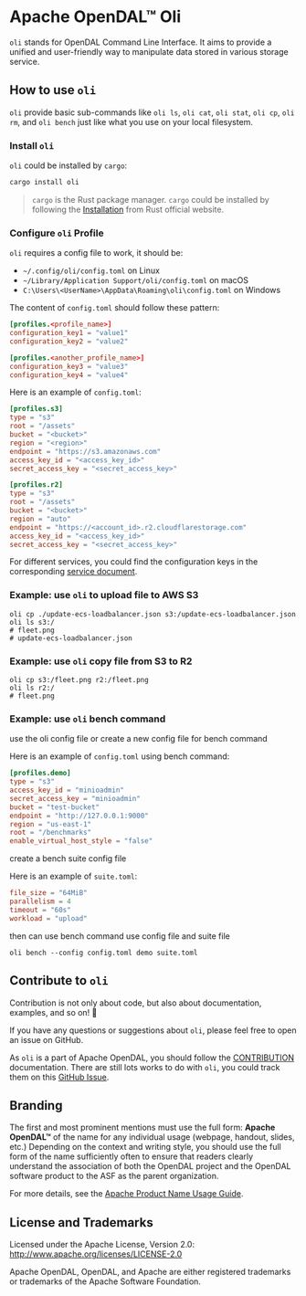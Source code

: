 # Apache OpenDAL™ Oli

[build status]: https://img.shields.io/github/actions/workflow/status/apache/opendal/ci_bin_oli.yml?branch=main
[actions]: https://github.com/apache/opendal/actions?query=branch%3Amain
[latest version]: https://img.shields.io/crates/v/oli.svg
[crates.io]: https://crates.io/crates/oli
[crate downloads]: https://img.shields.io/crates/d/oli.svg
[chat]: https://img.shields.io/discord/1081052318650339399
[discord]: https://opendal.apache.org/discord

`oli` stands for OpenDAL Command Line Interface. It aims to provide a unified and user-friendly way to manipulate data stored in various storage service.

## How to use `oli`

`oli` provide basic sub-commands like `oli ls`, `oli cat`, `oli stat`, `oli cp`, `oli rm`, and `oli bench` just like what you use on your local filesystem.

### Install `oli`

`oli` could be installed by `cargo`:

```bash
cargo install oli
```

> `cargo` is the Rust package manager. `cargo` could be installed by following the [Installation](https://www.rust-lang.org/tools/install) from Rust official website.

### Configure `oli` Profile

`oli` requires a config file to work, it should be:

- `~/.config/oli/config.toml` on Linux
- `~/Library/Application Support/oli/config.toml` on macOS
- `C:\Users\<UserName>\AppData\Roaming\oli\config.toml` on Windows

The content of `config.toml` should follow these pattern:

```toml
[profiles.<profile_name>]
configuration_key1 = "value1"
configuration_key2 = "value2"

[profiles.<another_profile_name>]
configuration_key3 = "value3"
configuration_key4 = "value4"

```

Here is an example of `config.toml`:

```toml
[profiles.s3]
type = "s3"
root = "/assets"
bucket = "<bucket>"
region = "<region>"
endpoint = "https://s3.amazonaws.com"
access_key_id = "<access_key_id>"
secret_access_key = "<secret_access_key>"

[profiles.r2]
type = "s3"
root = "/assets"
bucket = "<bucket>"
region = "auto"
endpoint = "https://<account_id>.r2.cloudflarestorage.com"
access_key_id = "<access_key_id>"
secret_access_key = "<secret_access_key>"
```

For different services, you could find the configuration keys in the corresponding [service document](https://docs.rs/opendal/0.50.2/opendal/services/index.html).

### Example: use `oli` to upload file to AWS S3

```shell
oli cp ./update-ecs-loadbalancer.json s3:/update-ecs-loadbalancer.json
oli ls s3:/
# fleet.png
# update-ecs-loadbalancer.json
```

### Example: use `oli` copy file from S3 to R2

```shell
oli cp s3:/fleet.png r2:/fleet.png
oli ls r2:/
# fleet.png
```

### Example: use `oli` bench command

use the oli config file or create a new config file for bench command

Here is an example of `config.toml` using bench command:

```toml
[profiles.demo]
type = "s3"
access_key_id = "minioadmin"
secret_access_key = "minioadmin"
bucket = "test-bucket"
endpoint = "http://127.0.0.1:9000"
region = "us-east-1"
root = "/benchmarks"
enable_virtual_host_style = "false"
```

create a bench suite config file

Here is an example of `suite.toml`:

```toml
file_size = "64MiB"
parallelism = 4
timeout = "60s"
workload = "upload"
```

then can use bench command use config file and suite file

```shell
oli bench --config config.toml demo suite.toml
```

## Contribute to `oli`

Contribution is not only about code, but also about documentation, examples, and so on! 🚀

If you have any questions or suggestions about `oli`, please feel free to open an issue on GitHub.

As `oli` is a part of Apache OpenDAL, you should follow the [CONTRIBUTION](https://github.com/apache/opendal/blob/main/CONTRIBUTING.md) documentation. There are still lots works to do with `oli`, you could track them on this [GitHub Issue](https://github.com/apache/opendal/issues/422).

## Branding

The first and most prominent mentions must use the full form: **Apache OpenDAL™** of the name for any individual usage (webpage, handout, slides, etc.) Depending on the context and writing style, you should use the full form of the name sufficiently often to ensure that readers clearly understand the association of both the OpenDAL project and the OpenDAL software product to the ASF as the parent organization.

For more details, see the [Apache Product Name Usage Guide](https://www.apache.org/foundation/marks/guide).

## License and Trademarks

Licensed under the Apache License, Version 2.0: http://www.apache.org/licenses/LICENSE-2.0

Apache OpenDAL, OpenDAL, and Apache are either registered trademarks or trademarks of the Apache Software Foundation.
